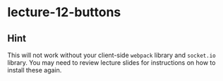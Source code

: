 # lecture-12-buttons

## Hint
This will not work without your client-side `webpack` library and `socket.io` library. You may need to review lecture slides for instructions on how to install these again.
